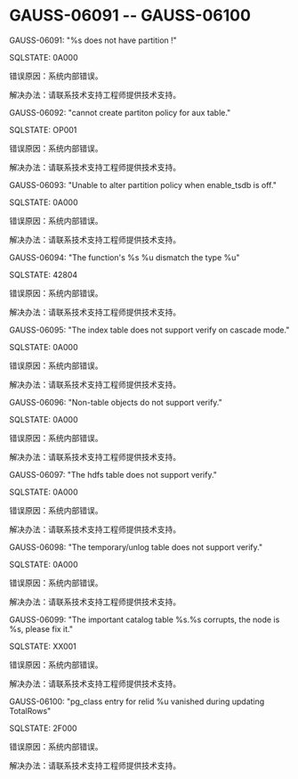 # GAUSS-06091 -- GAUSS-06100<a name="ZH-CN_TOPIC_0302073223"></a>

GAUSS-06091: "%s does not have partition !"

SQLSTATE: 0A000

错误原因：系统内部错误。

解决办法：请联系技术支持工程师提供技术支持。

GAUSS-06092: "cannot create partiton policy for aux table."

SQLSTATE: OP001

错误原因：系统内部错误。

解决办法：请联系技术支持工程师提供技术支持。

GAUSS-06093: "Unable to alter partition policy when enable\_tsdb is off."

SQLSTATE: 0A000

错误原因：系统内部错误。

解决办法：请联系技术支持工程师提供技术支持。

GAUSS-06094: "The function's %s %u dismatch the type %u"

SQLSTATE: 42804

错误原因：系统内部错误。

解决办法：请联系技术支持工程师提供技术支持。

GAUSS-06095: "The index table does not support verify on cascade mode."

SQLSTATE: 0A000

错误原因：系统内部错误。

解决办法：请联系技术支持工程师提供技术支持。

GAUSS-06096: "Non-table objects do not support verify."

SQLSTATE: 0A000

错误原因：系统内部错误。

解决办法：请联系技术支持工程师提供技术支持。

GAUSS-06097: "The hdfs table does not support verify."

SQLSTATE: 0A000

错误原因：系统内部错误。

解决办法：请联系技术支持工程师提供技术支持。

GAUSS-06098: "The temporary/unlog table does not support verify."

SQLSTATE: 0A000

错误原因：系统内部错误。

解决办法：请联系技术支持工程师提供技术支持。

GAUSS-06099: "The important catalog table %s.%s corrupts, the node is %s, please fix it."

SQLSTATE: XX001

错误原因：系统内部错误。

解决办法：请联系技术支持工程师提供技术支持。

GAUSS-06100: "pg\_class entry for relid %u vanished during updating TotalRows"

SQLSTATE: 2F000

错误原因：系统内部错误。

解决办法：请联系技术支持工程师提供技术支持。

